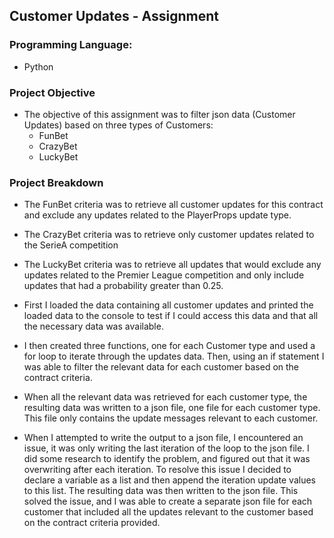 ## Customer Updates - Assignment

### Programming Language:
- Python

### Project Objective
- The objective of this assignment was to filter json data (Customer Updates) based on three types of Customers:
    - FunBet
    - CrazyBet
    - LuckyBet

### Project Breakdown
- The FunBet criteria was to retrieve all customer updates for this contract and exclude any updates related to the PlayerProps update type.
- The CrazyBet criteria was to retrieve only customer updates related to the SerieA competition
- The LuckyBet criteria was to retrieve all updates that would exclude any updates related to the Premier League competition and only include updates that had a probability greater than 0.25.

- First I loaded the data containing all customer updates and printed the loaded data to the console to test if I could access this data and that all the necessary data was available.
- I then created three functions, one for each Customer type and used a for loop to iterate through the updates data. Then, using an if statement I was able to filter the relevant data for each customer based on the contract criteria.
- When all the relevant data was retrieved for each customer type, the resulting data was written to a json file, one file for each customer type. This file only contains the update messages relevant to each customer.
- When I attempted to write the output to a json file, I encountered an issue, it was only writing the last iteration of the loop to the json file. I did some research to identify the problem, and figured out that it was overwriting after each iteration. To resolve this issue I decided to declare a variable as a list and then append the iteration update values to this list. The resulting data was then written to the json file. This solved the issue, and I was able to create a separate json file for each customer that included all the updates relevant to the customer based on the contract criteria provided.

